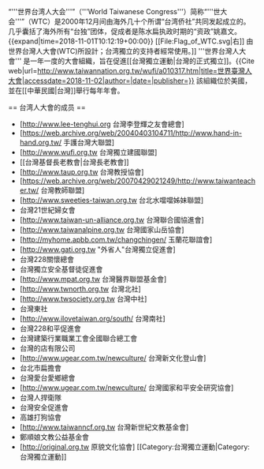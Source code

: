 “'''世界台湾人大会'''”（'''World Taiwanese Congress'''）简称“'''世大会'''”（WTC）是2000年12月间由海外几十个所谓“台湾侨社”共同发起成立的。几乎囊括了海外所有“台独”团体，促成者是陈水扁执政时期的“资政”姚嘉文。{{expand|time=2018-11-01T10:12:19+00:00}}
[[File:Flag_of_WTC.svg|右]] 由世界台灣人大會(WTC)所設計；台湾獨立的支持者經常使用。]]
'''世界台灣人大會''' 是一年一度的大會組織，旨在促進[[台灣獨立運動|台灣的正式獨立]]。<ref>{{Cite web|url=http://www.taiwannation.org.tw/wufi/a010317.htm|title=世界臺灣人大會|accessdate=2018-11-02|author=|date=|publisher=}}</ref> 該組織位於美國，並在[[中華民國|台灣]]舉行每年年會。

== 台湾人大會的成员 ==

* [http://www.lee-tenghui.org 台灣李登輝之友會總會]
* [https://web.archive.org/web/20040403104711/http://www.hand-in-hand.org.tw/ 手護台灣大聯盟]
* [http://www.wufi.org.tw 台灣獨立建國聯盟]
* [[台灣基督長老教會|台灣長老教會]]
* [http://www.taup.org.tw 台灣教授協會]
* [https://web.archive.org/web/20070429021249/http://www.taiwanteacher.tw/ 台灣教師聯盟]
* [http://www.sweeties-taiwan.org.tw 台北水噹噹姊妹聯盟]
* 台灣21世紀婦女會
* [http://www.taiwan-un-alliance.org.tw 台灣聯合國協進會]
* [http://www.taiwanalpine.org.tw 台灣國家山岳協會]
* [http://myhome.apbb.com.tw/changchingen/ 玉蘭花聯誼會]
* [http://www.gati.org.tw "外省人"台灣獨立促進會]
* 台灣228關懷總會
* 台灣獨立安全基督徒促進會
* [http://www.mpat.org.tw 台灣醫界聯盟基金會]
* [http://www.twnorth.org.tw 台灣北社]
* [http://www.twsociety.org.tw 台灣中社]
* 台灣東社
* [http://www.ilovetaiwan.org/south/ 台灣南社]
* 台灣228和平促進會
* 台灣建築行業職業工會全國聯合總工會
* 台灣的店有限公司
* [http://www.ugear.com.tw/newculture/ 台灣新文化登山會]
* 台北市扁擔會
* 台灣愛台愛鄉總會
* [http://www.ugear.com.tw/newculture/ 台灣國家和平安全研究協會]
* 台灣人捍衛隊
* 台灣安全促進會
* 高雄打狗協會
* [http://www.taiwanncf.org.tw 台灣新世紀文教基金會]
* 鄭順娘文教公益基金會
* [http://original.org.tw 原貌文化協會]
[[Category:台灣獨立運動|Category:台灣獨立運動]]